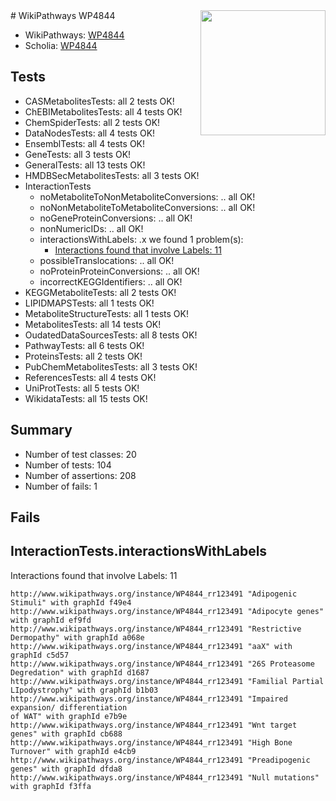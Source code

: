 <img style="float: right; width: 200px" src="https://upload.wikimedia.org/wikipedia/commons/thumb/8/83/Wplogo_with_text_500.png/640px-Wplogo_with_text_500.png" />
# WikiPathways WP4844

* WikiPathways: [WP4844](https://new.wikipathways.org/pathways/WP4844)
* Scholia: [WP4844](https://scholia.toolforge.org/wikipathways/WP4844)
## Tests
* CASMetabolitesTests: all 2 tests OK!
* ChEBIMetabolitesTests: all 4 tests OK!
* ChemSpiderTests: all 2 tests OK!
* DataNodesTests: all 4 tests OK!
* EnsemblTests: all 4 tests OK!
* GeneTests: all 3 tests OK!
* GeneralTests: all 13 tests OK!
* HMDBSecMetabolitesTests: all 3 tests OK!
* InteractionTests
    * noMetaboliteToNonMetaboliteConversions: .. all OK!
    * noNonMetaboliteToMetaboliteConversions: .. all OK!
    * noGeneProteinConversions: .. all OK!
    * nonNumericIDs: .. all OK!
    * interactionsWithLabels: .x we found 1 problem(s):
        * [Interactions found that involve Labels: 11](#fe97a8b9)
    * possibleTranslocations: .. all OK!
    * noProteinProteinConversions: .. all OK!
    * incorrectKEGGIdentifiers: .. all OK!
* KEGGMetaboliteTests: all 2 tests OK!
* LIPIDMAPSTests: all 1 tests OK!
* MetaboliteStructureTests: all 1 tests OK!
* MetabolitesTests: all 14 tests OK!
* OudatedDataSourcesTests: all 8 tests OK!
* PathwayTests: all 6 tests OK!
* ProteinsTests: all 2 tests OK!
* PubChemMetabolitesTests: all 3 tests OK!
* ReferencesTests: all 4 tests OK!
* UniProtTests: all 5 tests OK!
* WikidataTests: all 15 tests OK!


## Summary

* Number of test classes: 20
* Number of tests: 104
* Number of assertions: 208
* Number of fails: 1

## Fails

<a name="fe97a8b9" />

## InteractionTests.interactionsWithLabels

Interactions found that involve Labels: 11
```
http://www.wikipathways.org/instance/WP4844_rr123491 "Adipogenic Stimuli" with graphId f49e4
http://www.wikipathways.org/instance/WP4844_rr123491 "Adipocyte genes" with graphId ef9fd
http://www.wikipathways.org/instance/WP4844_rr123491 "Restrictive Dermopathy" with graphId a068e
http://www.wikipathways.org/instance/WP4844_rr123491 "aaX" with graphId c5d57
http://www.wikipathways.org/instance/WP4844_rr123491 "26S Proteasome 
Degredation" with graphId d1687
http://www.wikipathways.org/instance/WP4844_rr123491 "Familial Partial LIpodystrophy" with graphId b1b03
http://www.wikipathways.org/instance/WP4844_rr123491 "Impaired expansion/ differentiation
of WAT" with graphId e7b9e
http://www.wikipathways.org/instance/WP4844_rr123491 "Wnt target genes" with graphId cb688
http://www.wikipathways.org/instance/WP4844_rr123491 "High Bone Turnover" with graphId e4cb9
http://www.wikipathways.org/instance/WP4844_rr123491 "Preadipogenic genes" with graphId dfda8
http://www.wikipathways.org/instance/WP4844_rr123491 "Null mutations" with graphId f3ffa
```

